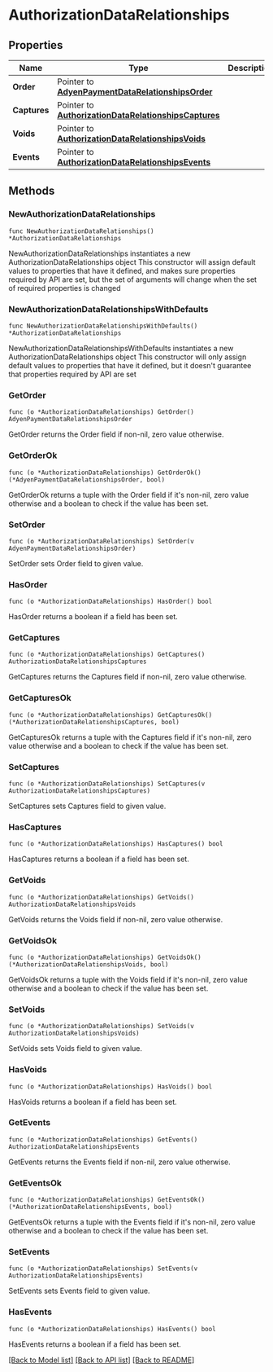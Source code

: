 # AuthorizationDataRelationships

## Properties

Name | Type | Description | Notes
------------ | ------------- | ------------- | -------------
**Order** | Pointer to [**AdyenPaymentDataRelationshipsOrder**](AdyenPaymentDataRelationshipsOrder.md) |  | [optional] 
**Captures** | Pointer to [**AuthorizationDataRelationshipsCaptures**](AuthorizationDataRelationshipsCaptures.md) |  | [optional] 
**Voids** | Pointer to [**AuthorizationDataRelationshipsVoids**](AuthorizationDataRelationshipsVoids.md) |  | [optional] 
**Events** | Pointer to [**AuthorizationDataRelationshipsEvents**](AuthorizationDataRelationshipsEvents.md) |  | [optional] 

## Methods

### NewAuthorizationDataRelationships

`func NewAuthorizationDataRelationships() *AuthorizationDataRelationships`

NewAuthorizationDataRelationships instantiates a new AuthorizationDataRelationships object
This constructor will assign default values to properties that have it defined,
and makes sure properties required by API are set, but the set of arguments
will change when the set of required properties is changed

### NewAuthorizationDataRelationshipsWithDefaults

`func NewAuthorizationDataRelationshipsWithDefaults() *AuthorizationDataRelationships`

NewAuthorizationDataRelationshipsWithDefaults instantiates a new AuthorizationDataRelationships object
This constructor will only assign default values to properties that have it defined,
but it doesn't guarantee that properties required by API are set

### GetOrder

`func (o *AuthorizationDataRelationships) GetOrder() AdyenPaymentDataRelationshipsOrder`

GetOrder returns the Order field if non-nil, zero value otherwise.

### GetOrderOk

`func (o *AuthorizationDataRelationships) GetOrderOk() (*AdyenPaymentDataRelationshipsOrder, bool)`

GetOrderOk returns a tuple with the Order field if it's non-nil, zero value otherwise
and a boolean to check if the value has been set.

### SetOrder

`func (o *AuthorizationDataRelationships) SetOrder(v AdyenPaymentDataRelationshipsOrder)`

SetOrder sets Order field to given value.

### HasOrder

`func (o *AuthorizationDataRelationships) HasOrder() bool`

HasOrder returns a boolean if a field has been set.

### GetCaptures

`func (o *AuthorizationDataRelationships) GetCaptures() AuthorizationDataRelationshipsCaptures`

GetCaptures returns the Captures field if non-nil, zero value otherwise.

### GetCapturesOk

`func (o *AuthorizationDataRelationships) GetCapturesOk() (*AuthorizationDataRelationshipsCaptures, bool)`

GetCapturesOk returns a tuple with the Captures field if it's non-nil, zero value otherwise
and a boolean to check if the value has been set.

### SetCaptures

`func (o *AuthorizationDataRelationships) SetCaptures(v AuthorizationDataRelationshipsCaptures)`

SetCaptures sets Captures field to given value.

### HasCaptures

`func (o *AuthorizationDataRelationships) HasCaptures() bool`

HasCaptures returns a boolean if a field has been set.

### GetVoids

`func (o *AuthorizationDataRelationships) GetVoids() AuthorizationDataRelationshipsVoids`

GetVoids returns the Voids field if non-nil, zero value otherwise.

### GetVoidsOk

`func (o *AuthorizationDataRelationships) GetVoidsOk() (*AuthorizationDataRelationshipsVoids, bool)`

GetVoidsOk returns a tuple with the Voids field if it's non-nil, zero value otherwise
and a boolean to check if the value has been set.

### SetVoids

`func (o *AuthorizationDataRelationships) SetVoids(v AuthorizationDataRelationshipsVoids)`

SetVoids sets Voids field to given value.

### HasVoids

`func (o *AuthorizationDataRelationships) HasVoids() bool`

HasVoids returns a boolean if a field has been set.

### GetEvents

`func (o *AuthorizationDataRelationships) GetEvents() AuthorizationDataRelationshipsEvents`

GetEvents returns the Events field if non-nil, zero value otherwise.

### GetEventsOk

`func (o *AuthorizationDataRelationships) GetEventsOk() (*AuthorizationDataRelationshipsEvents, bool)`

GetEventsOk returns a tuple with the Events field if it's non-nil, zero value otherwise
and a boolean to check if the value has been set.

### SetEvents

`func (o *AuthorizationDataRelationships) SetEvents(v AuthorizationDataRelationshipsEvents)`

SetEvents sets Events field to given value.

### HasEvents

`func (o *AuthorizationDataRelationships) HasEvents() bool`

HasEvents returns a boolean if a field has been set.


[[Back to Model list]](../README.md#documentation-for-models) [[Back to API list]](../README.md#documentation-for-api-endpoints) [[Back to README]](../README.md)


